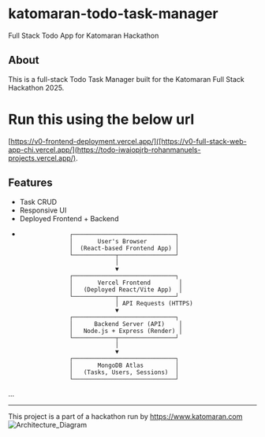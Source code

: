 # katomaran-todo-task-manager
Full Stack Todo App for Katomaran Hackathon
## About
This is a full-stack Todo Task Manager built for the Katomaran Full Stack Hackathon 2025.
# Run this using the below url
[https://v0-frontend-deployment.vercel.app/]([https://v0-full-stack-web-app-chi.vercel.app/](https://todo-iwaiopjrb-rohanmanuels-projects.vercel.app/).

## Features
- Task CRUD
- Responsive UI
- Deployed Frontend + Backend
-                   ┌─────────────────────────────┐
                    │       User's Browser        │
                    │  (React-based Frontend App) │
                    └────────────┬────────────────┘
                                 │
                                 ▼
                    ┌─────────────────────────────┐
                    │       Vercel Frontend        │
                    │   (Deployed React/Vite App)  │
                    └────────────┬────────────────┘
                                 │ API Requests (HTTPS)
                                 ▼
                    ┌─────────────────────────────┐
                    │      Backend Server (API)    │
                    │   Node.js + Express (Render) │
                    └────────────┬────────────────┘
                                 │
                                 ▼
                    ┌─────────────────────────────┐
                    │       MongoDB Atlas         │
                    │   (Tasks, Users, Sessions)  │
                    └─────────────────────────────┘


...

---

This project is a part of a hackathon run by https://www.katomaran.com
![Architecture_Diagram](https://github.com/user-attachments/assets/707182b1-a6ba-406f-9f84-fd0914e9ac4e)
